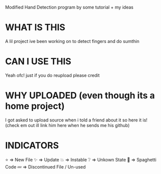 Modified Hand Detection program by some tutorial + my ideas


# WHAT IS THIS

A lil project ive been working on to detect fingers and do sumthin


# CAN I USE THIS

Yeah ofc! just if you do reupload please credit


# WHY UPLOADED (even though its a home project)

I got asked to upload source when i told a friend about it so here it is! (check em out ill link him here when he sends me his github)


# INDICATORS

⭐ => New File
✨ => Update
💥 => Instable 
❔ => Unkown State
🍝 => Spaghetti Code
💤 => Discontinued File / Un-used

